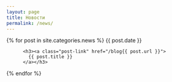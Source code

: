 ```yaml
---
layout: page
title: Новости
permalink: /news/
---
```



{% for post in site.categories.news %}
<span class="post-meta">{{ post.date }}</span>
        
          <h3><a class="post-link" href="/blog{{ post.url }}">
            {{ post.title }}
          </a></h3>
        
{% endfor %}
